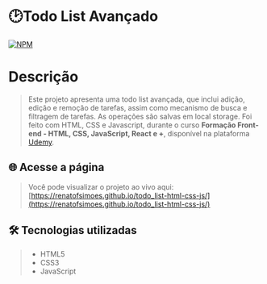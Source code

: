 # 🕑Todo List Avançado
[![NPM](https://img.shields.io/npm/l/react)](https://github.com/renatofsimoes/todo_list-html-css-js/blob/main/LICENSE)
# Descrição
>Este projeto apresenta uma todo list avançada, que inclui adição, edição e remoção de tarefas, assim como mecanismo de busca e filtragem de tarefas.
> As operações são salvas em local storage. Foi feito com HTML, CSS e Javascript, durante o curso
 **Formação Front-end - HTML, CSS, JavaScript, React e +**, disponível na plataforma [Udemy](https://www.udemy.com/).
## 🌐 Acesse a página
>Você pode visualizar o projeto ao vivo aqui: [https://renatofsimoes.github.io/todo_list-html-css-js/](https://renatofsimoes.github.io/todo_list-html-css-js/)
## 🛠️ Tecnologias utilizadas
>- HTML5
>- CSS3
>- JavaScript
